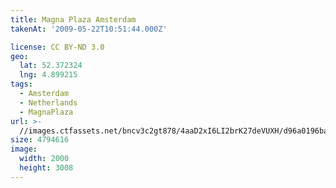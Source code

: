 ```yaml
---
title: Magna Plaza Amsterdam
takenAt: '2009-05-22T10:51:44.000Z'

license: CC BY-ND 3.0
geo:
  lat: 52.372324
  lng: 4.899215
tags:
  - Amsterdam
  - Netherlands
  - MagnaPlaza
url: >-
  //images.ctfassets.net/bncv3c2gt878/4aaD2xI6LI2brK27deVUXH/d96a0196ba354f1fd7eff1abeab21eb9/magna-plaza-amsterdam_4419860628_o
size: 4794616
image:
  width: 2000
  height: 3008
---
```

